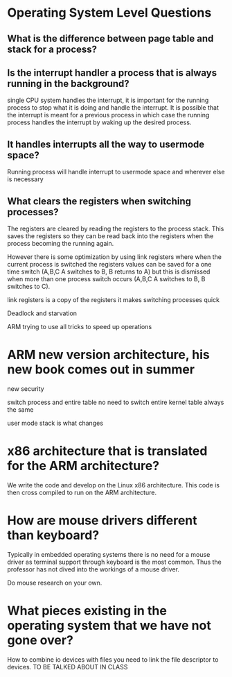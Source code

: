 # Operating System Level Questions

## What is the difference between page table and stack for a process?


## Is the interrupt handler a process that is always running in the background? 
single CPU system handles the interrupt, it is important for the running process to stop what it is doing and handle the interrupt. It is possible that the interrupt is meant for a previous process in which case the running process handles the interrupt by waking up the desired process.

## It handles interrupts all the way to usermode space? 
Running process will handle interrupt to usermode space and wherever else is necessary

## What clears the registers when switching processes? 
The registers are cleared by reading the registers to the process stack. This saves the registers so they can be read back into the registers when the process becoming the running again.

However there is some optimization by using link registers where when the current process is switched the registers values can be saved for a one time switch (A,B,C A switches to B, B returns to A) but this is dismissed when more than one process switch occurs (A,B,C A switches to B, B switches to C).

link registers is a copy of the registers it makes switching processes quick

Deadlock and starvation

ARM trying to use all tricks to speed up operations

# ARM new version architecture, his new book comes out in summer

new security

switch process and entire table no need to switch entire kernel table always the same

user mode stack is what changes


# x86 architecture that is translated for the ARM architecture?
We write the code and develop on the Linux x86 architecture. This code is then cross compiled to run on the ARM architecture.

# How are mouse drivers different than keyboard?
Typically in embedded operating systems there is no need for a mouse driver as terminal support through keyboard is the most common. Thus the professor has not dived into the workings of a mouse driver.

Do mouse research on your own.

# What pieces existing in the operating system that we have not gone over?
How to combine io devices with files you need to link the file descriptor to devices. TO BE TALKED ABOUT IN CLASS